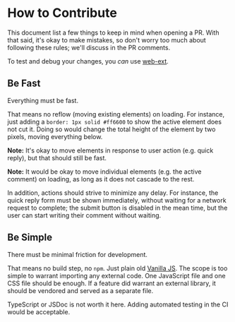 # How to Contribute

This document list a few things to keep in mind when opening a PR.
With that said, it's okay to make mistakes, so don't worry too much about following these rules;
we'll discuss in the PR comments.

To test and debug your changes, you *can* use [web-ext](https://extensionworkshop.com/documentation/develop/getting-started-with-web-ext/).

## Be Fast

Everything must be fast.

That means no reflow (moving existing elements) on loading.
For instance, just adding a `border: 1px solid #ff6600` to show the active element does not cut it.
Doing so would change the total height of the element by two pixels, moving everything below.

**Note:**
It's okay to move elements in response to user action (e.g. quick reply), but that should still be fast.

**Note:**
It would be okay to move individual elements (e.g. the active comment) on loading, as long as it does not cascade to the rest.

In addition, actions should strive to minimize any delay.
For instance, the quick reply form must be shown immediately, without waiting for a network request to complete;
the submit button is disabled in the mean time, but the user can start writing their comment without waiting.

## Be Simple

There must be minimal friction for development.

That means no build step, no `npm`.
Just plain old [Vanilla JS](http://vanilla-js.com/).
The scope is too simple to warrant importing any external code.
One JavaScript file and one CSS file should be enough.
If a feature did warrant an external library, it should be vendored and served as a separate file.

TypeScript or JSDoc is not worth it here.
Adding automated testing in the CI would be acceptable.

